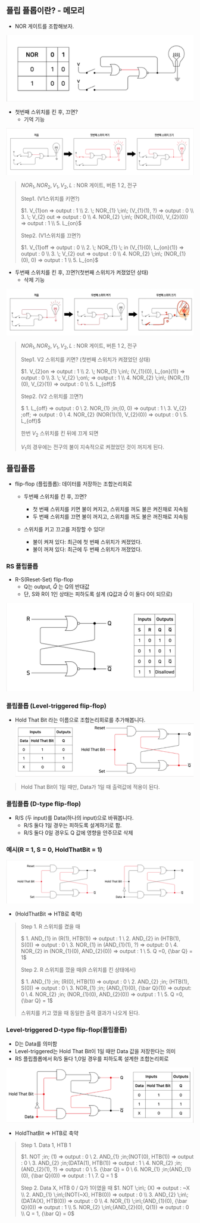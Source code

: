 ## 플립 플롭이란? - 메모리
- NOR 게이트를 조합해보자.

![](img/2022-04-13-13-58-59.png)

- 첫번째 스위치를 킨 후, 끄면?
    - 기억 기능

![](img/2022-04-13-14-02-18.png)

> $NOR_{1}, NOR_{2}, V_{1}, V_{2}, L$ : NOR 게이트, 버튼 1 2, 전구
> 
> Step1. (V1스위치를 키면?)
> 
> $1. V_{1}on => output : 1
\\ 2. \; NOR_{1} \;in\; (V_{1}(1), ?) => output : 0 
\\ 3. \; V_{2} out => output : 0 
\\ 4. NOR_{2} \;in\; (NOR_{1}(0), V_{2}(0)) => output : 1 
\\ 5. L_{on}$
>
> Step2. (V1스위치를 끄면?)
>
> $1. V_{1}off => output : 0
\\ 2. \; NOR_{1} \; in (V_{1}(0), L_{on}(1)) => output : 0 
\\ 3. \; V_{2} out => output : 0 
\\ 4. NOR_{2} \;in\; (NOR_{1}(0), 0) => output : 1 
\\ 5. L_{on}$


- 두번째 스위치를 킨 후, 끄면?(첫번째 스위치가 켜졌었던 상태)
    - 삭제 기능

![](img/2022-04-13-14-01-11.png)

> $NOR_{1}, NOR_{2}, V_{1}, V_{2}, L$ : NOR 게이트, 버튼 1 2, 전구
> 
> Step1. V2 스위치를 키면? (첫번째 스위치가 켜졌었던 상태)
>
> $1. V_{2}on => output : 1
\\ 2. \; NOR_{1} \;in\; (V_{1}(0), L_{on}(1)) => output : 0 
\\ 3. \; V_{2} \;on\; => output : 1 
\\ 4. NOR_{2} \;in\; (NOR_{1}(0), V_{2}(1)) => output : 0
\\ 5. L_{off}$
>
> Step2. (V2 스위치를 끄면?) 
>
> $ 1. L_{off} => output : 0 
\\ 2. NOR_{1} \;in\;(0, 0) => output : 1
\\ 3. V_{2} \;off\; => output : 0 
\\ 4. NOR_{2} (NOR{1}(1), V_{2}(0)) => output : 0
\\ 5. L_{off}$
>
> 한번 $V_{2}$ 스위치를 킨 뒤에 끄게 되면
>
> $V_{1}$의 경우에는 전구의 불이 지속적으로 켜졌었던 것이 꺼지게 된다.

## 플립플롭
- flip-flop (플립플롭): 데이터를 저장하는 조합논리회로
    - 두번째 스위치를 킨 후, 끄면?
        - 첫 번째 스위치를 키면 불이 켜지고, 스위치를 꺼도 불은 켜진채로 지속됨
        - 두 번째 스위치를 끄면 불이 꺼지고, 스위치를 꺼도 불은 꺼진채로 지속됨 

    - 스위치를 키고 끄고를 저장할 수 있다!
        - 불이 켜져 있다: 최근에 첫 번째 스위치가 켜졌었다.
        - 불이 꺼져 있다: 최근에 두 번째 스위치가 꺼졌었다.

### RS 플립플롭
- R-S(Reset-Set) flip-flop
    - Q는 output, ${\bar Q}$ 는 Q의 반대값
    - 단, S와 R이 1인 상태는 피하도록 설계 (Q값과 ${\bar Q}$ 이 둘다 0이 되므로)


![](img/2022-04-13-15-15-03.png)

### 플립플롭 (Level-triggered flip-flop)
- Hold That Bit 라는 이름으로 조합논리회로를 추가해봅니다.
![](img/2022-04-13-15-18-28.png)

> Hold That Bit이 1일 때만, Data가 1일 때 출력값에 적용이 된다.

### 플립플롭 (D-type flip-flop)
- R/S (두 input)를 Data(하나의 input)으로 바꿔봅니다.
    - R/S 둘다 1일 경우는 피하도록 설계하기로 함.
    - R/S 둘다 0일 경우도 Q 값에 영향을 안주므로 삭제

### 예시(R = 1, S = 0, HoldThatBit = 1)

![](img/2022-04-13-15-21-48.png)

- (HoldThatBit => HTB로 축약)
> Step 1. R 스위치를 켰을 때
>
> $ 1. AND_{1} in (R(1), HTB(1)) => output : 1 
\\  2. AND_{2} in (HTB(1), S(0)) => output : 0
\\  3. NOR_{1} in (AND_{1}(1), ?) => output: 0
\\  4. NOR_{2} in (NOR_{1}(0), AND_{2}(0)) => output : 1
\\  5. Q =0, {\bar Q} = 1$
>
> Step 2. R 스위치를 껐을 때(R 스위치를 킨 상태에서)
>
> $ 1. AND_{1} \;in\; (R(0), HTB(1)) => output : 0 
\\  2. AND_{2} \;in\; (HTB(1), S(0)) => output : 0
\\  3. NOR_{1} \;in\; (AND_{1}(0), {\bar Q}(1)) => output: 0
\\  4. NOR_{2} \;in\; (NOR_{1}(0), AND_{2}(0)) => output : 1
\\  5. Q =0, {\bar Q} = 1$
>
> 스위치를 키고 껐을 때 동일한 출력 결과가 나오게 된다.

### Level-triggered D-type flip-flop(플립플롭)
- D는 Data를 의미함
- Level-triggered는 Hold That Bit이 1일 때만 Data 값을 저장한다는 의미
- RS 플립플롭에서 R/S 둘다 1,0일 경우를 피하도록 설계한 조합논리회로

![](img/2022-04-13-15-53-40.png)

- HoldThatBit => HTB로 축약 
> Step 1. Data 1, HTB 1
>
> $1. NOT \;in\; (1) => output : 0 
\\ 2. AND_{1} \;in\;(NOT(0), HTB(1)) => output : 0
\\ 3. AND_{2} \;in\;(DATA(1), HTB(1)) => output : 1
\\ 4. NOR_{2} \;in\;(AND_{2}(1), ?) => output : 0
\\ 5. {\bar Q} = 0
\\ 6. NOR_{1} \;in\;(AND_{1}(0), {\bar Q}(0)) => output : 1
\\ 7. Q = 1 $
>
> Step 2. Data X, HTB 0 / Q가 1이였을 때
> $1. NOT \;in\; (X) => output : ~X 
\\ 2. AND_{1} \;in\;(NOT(~X), HTB(0)) => output : 0
\\ 3. AND_{2} \;in\;(DATA(X), HTB(0)) => output : 0
\\ 4. NOR_{1} \;in\;(AND_{1}(0), {\bar Q}(0)) => output : 1
\\ 5. NOR_{2} \;in\;(AND_{2}(0), Q(1)) => output : 0
\\ Q = 1, {\bar Q} = 0$